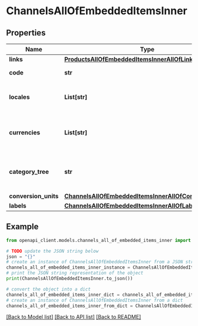 # ChannelsAllOfEmbeddedItemsInner


## Properties

Name | Type | Description | Notes
------------ | ------------- | ------------- | -------------
**links** | [**ProductsAllOfEmbeddedItemsInnerAllOfLinks**](ProductsAllOfEmbeddedItemsInnerAllOfLinks.md) |  | [optional] 
**code** | **str** | Channel code | 
**locales** | **List[str]** | Codes of activated locales for the channel | 
**currencies** | **List[str]** | Codes of activated currencies for the channel | 
**category_tree** | **str** | Code of the category tree linked to the channel | 
**conversion_units** | [**ChannelsAllOfEmbeddedItemsInnerAllOfConversionUnits**](ChannelsAllOfEmbeddedItemsInnerAllOfConversionUnits.md) |  | [optional] 
**labels** | [**ChannelsAllOfEmbeddedItemsInnerAllOfLabels**](ChannelsAllOfEmbeddedItemsInnerAllOfLabels.md) |  | [optional] 

## Example

```python
from openapi_client.models.channels_all_of_embedded_items_inner import ChannelsAllOfEmbeddedItemsInner

# TODO update the JSON string below
json = "{}"
# create an instance of ChannelsAllOfEmbeddedItemsInner from a JSON string
channels_all_of_embedded_items_inner_instance = ChannelsAllOfEmbeddedItemsInner.from_json(json)
# print the JSON string representation of the object
print(ChannelsAllOfEmbeddedItemsInner.to_json())

# convert the object into a dict
channels_all_of_embedded_items_inner_dict = channels_all_of_embedded_items_inner_instance.to_dict()
# create an instance of ChannelsAllOfEmbeddedItemsInner from a dict
channels_all_of_embedded_items_inner_from_dict = ChannelsAllOfEmbeddedItemsInner.from_dict(channels_all_of_embedded_items_inner_dict)
```
[[Back to Model list]](../README.md#documentation-for-models) [[Back to API list]](../README.md#documentation-for-api-endpoints) [[Back to README]](../README.md)


